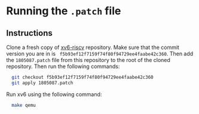 # Running the `.patch` file

## Instructions

Clone a fresh copy of [xv6-riscv](https://github.com/mit-pdos/xv6-riscv.git) repository. Make sure that the commit version you are in is ` f5b93ef12f7159f74f80f94729ee4faabe42c360`. Then add the `1805087.patch` file from this repository to the root of the cloned repository. Then run the following commands:

```sh
  git checkout f5b93ef12f7159f74f80f94729ee4faabe42c360
  git apply 1805087.patch
```

Run xv6 using the following command:

```sh
  make qemu
```
